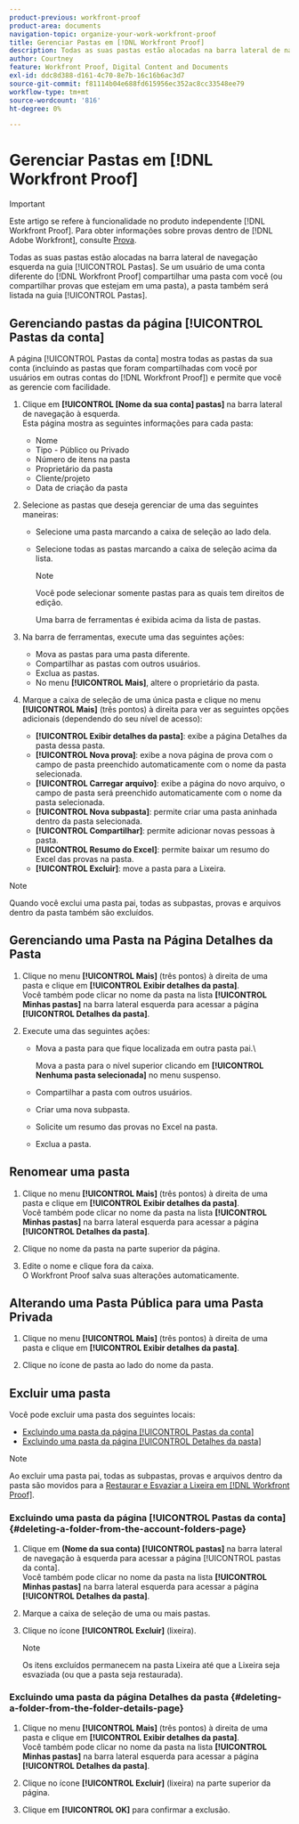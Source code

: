 ```yaml
---
product-previous: workfront-proof
product-area: documents
navigation-topic: organize-your-work-workfront-proof
title: Gerenciar Pastas em [!DNL Workfront Proof]
description: Todas as suas pastas estão alocadas na barra lateral de navegação esquerda na guia [!UICONTROL Pastas]. Se um usuário de uma conta do  [!DNL Workfront Proof] diferente compartilhar uma pasta com você (ou compartilhar provas que estejam em uma pasta), a pasta também será listada na guia [!UICONTROL Pastas].
author: Courtney
feature: Workfront Proof, Digital Content and Documents
exl-id: ddc8d388-d161-4c70-8e7b-16c16b6ac3d7
source-git-commit: f81114b04e688fd615956ec352ac8cc33548ee79
workflow-type: tm+mt
source-wordcount: '816'
ht-degree: 0%

---
```


# Gerenciar Pastas em [!DNL Workfront Proof]

>[!IMPORTANT]
>
>Este artigo se refere à funcionalidade no produto independente [!DNL Workfront Proof]. Para obter informações sobre provas dentro de [!DNL Adobe Workfront], consulte [Prova](../../../review-and-approve-work/proofing/proofing.md).

Todas as suas pastas estão alocadas na barra lateral de navegação esquerda na guia [!UICONTROL Pastas]. Se um usuário de uma conta diferente do [!DNL Workfront Proof] compartilhar uma pasta com você (ou compartilhar provas que estejam em uma pasta), a pasta também será listada na guia [!UICONTROL Pastas].

## Gerenciando pastas da página [!UICONTROL Pastas da conta]

A página [!UICONTROL Pastas da conta] mostra todas as pastas da sua conta (incluindo as pastas que foram compartilhadas com você por usuários em outras contas do [!DNL Workfront Proof]) e permite que você as gerencie com facilidade.

1. Clique em **[!UICONTROL [Nome da sua conta] pastas]** na barra lateral de navegação à esquerda.\
   Esta página mostra as seguintes informações para cada pasta:

   * Nome
   * Tipo - Público ou Privado
   * Número de itens na pasta
   * Proprietário da pasta
   * Cliente/projeto
   * Data de criação da pasta

1. Selecione as pastas que deseja gerenciar de uma das seguintes maneiras:

   * Selecione uma pasta marcando a caixa de seleção ao lado dela.
   * Selecione todas as pastas marcando a caixa de seleção acima da lista.

     >[!NOTE]
     >
     >Você pode selecionar somente pastas para as quais tem direitos de edição.

     Uma barra de ferramentas é exibida acima da lista de pastas.

1. Na barra de ferramentas, execute uma das seguintes ações:

   * Mova as pastas para uma pasta diferente.
   * Compartilhar as pastas com outros usuários.
   * Exclua as pastas.
   * No menu **[!UICONTROL Mais]**, altere o proprietário da pasta.

1. Marque a caixa de seleção de uma única pasta e clique no menu **[!UICONTROL Mais]** (três pontos) à direita para ver as seguintes opções adicionais (dependendo do seu nível de acesso):

   * **[!UICONTROL Exibir detalhes da pasta]**: exibe a página Detalhes da pasta dessa pasta.
   * **[!UICONTROL Nova prova]**: exibe a nova página de prova com o campo de pasta preenchido automaticamente com o nome da pasta selecionada.
   * **[!UICONTROL Carregar arquivo]**: exibe a página do novo arquivo, o campo de pasta será preenchido automaticamente com o nome da pasta selecionada.
   * **[!UICONTROL Nova subpasta]**: permite criar uma pasta aninhada dentro da pasta selecionada.
   * **[!UICONTROL Compartilhar]**: permite adicionar novas pessoas à pasta.
   * **[!UICONTROL Resumo do Excel]**: permite baixar um resumo do Excel das provas na pasta.
   * **[!UICONTROL Excluir]**: move a pasta para a Lixeira.

>[!NOTE]
>
>Quando você exclui uma pasta pai, todas as subpastas, provas e arquivos dentro da pasta também são excluídos.

## Gerenciando uma Pasta na Página Detalhes da Pasta

1. Clique no menu **[!UICONTROL Mais]** (três pontos) à direita de uma pasta e clique em **[!UICONTROL Exibir detalhes da pasta]**.\
   Você também pode clicar no nome da pasta na lista **[!UICONTROL Minhas pastas]** na barra lateral esquerda para acessar a página **[!UICONTROL Detalhes da pasta]**.

1. Execute uma das seguintes ações:

   * Mova a pasta para que fique localizada em outra pasta pai.\

     Mova a pasta para o nível superior clicando em **[!UICONTROL Nenhuma pasta selecionada]** no menu suspenso.

   * Compartilhar a pasta com outros usuários.
   * Criar uma nova subpasta.
   * Solicite um resumo das provas no Excel na pasta.
   * Exclua a pasta.

## Renomear uma pasta

1. Clique no menu **[!UICONTROL Mais]** (três pontos) à direita de uma pasta e clique em **[!UICONTROL Exibir detalhes da pasta]**.\
   Você também pode clicar no nome da pasta na lista **[!UICONTROL Minhas pastas]** na barra lateral esquerda para acessar a página **[!UICONTROL Detalhes da pasta]**.

1. Clique no nome da pasta na parte superior da página.
1. Edite o nome e clique fora da caixa.\
   O Workfront Proof salva suas alterações automaticamente.

## Alterando uma Pasta Pública para uma Pasta Privada

1. Clique no menu **[!UICONTROL Mais]** (três pontos) à direita de uma pasta e clique em **[!UICONTROL Exibir detalhes da pasta]**.

1. Clique no ícone de pasta ao lado do nome da pasta.

## Excluir uma pasta

Você pode excluir uma pasta dos seguintes locais:

* [Excluindo uma pasta da página [!UICONTROL Pastas da conta]](#deleting-a-folder-from-the-account-folders-page)
* [Excluindo uma pasta da página [!UICONTROL Detalhes da pasta]](#deleting-a-folder-from-the-folder-details-page)

>[!NOTE]
>
>Ao excluir uma pasta pai, todas as subpastas, provas e arquivos dentro da pasta são movidos para a [Restaurar e Esvaziar a Lixeira em [!DNL Workfront Proof]](../../../workfront-proof/wp-work-proofsfiles/manage-your-work/restore-and-empty-trash.md).

### Excluindo uma pasta da página [!UICONTROL Pastas da conta] {#deleting-a-folder-from-the-account-folders-page}

1. Clique em **(Nome da sua conta) [!UICONTROL pastas]** na barra lateral de navegação à esquerda para acessar a página [!UICONTROL pastas da conta].\
   Você também pode clicar no nome da pasta na lista **[!UICONTROL Minhas pastas]** na barra lateral esquerda para acessar a página **[!UICONTROL Detalhes da pasta]**.

1. Marque a caixa de seleção de uma ou mais pastas.
1. Clique no ícone **[!UICONTROL Excluir]** (lixeira).

   >[!NOTE]
   >
   >Os itens excluídos permanecem na pasta Lixeira até que a Lixeira seja esvaziada (ou que a pasta seja restaurada).

### Excluindo uma pasta da página Detalhes da pasta {#deleting-a-folder-from-the-folder-details-page}

1. Clique no menu **[!UICONTROL Mais]** (três pontos) à direita de uma pasta e clique em **[!UICONTROL Exibir detalhes da pasta]**.\
   Você também pode clicar no nome da pasta na lista **[!UICONTROL Minhas pastas]** na barra lateral esquerda para acessar a página **[!UICONTROL Detalhes da pasta]**.

1. Clique no ícone **[!UICONTROL Excluir]** (lixeira) na parte superior da página.
1. Clique em **[!UICONTROL OK]** para confirmar a exclusão.
